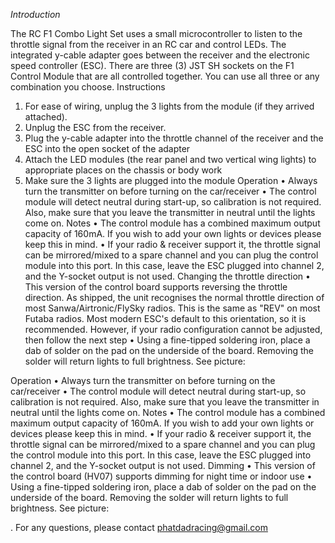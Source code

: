 *Introduction*

The RC F1 Combo Light Set uses a small microcontroller to listen to the throttle signal from the receiver in an RC car and control LEDs. The integrated y-cable adapter goes between the receiver and the electronic speed controller (ESC).
There are three (3) JST SH sockets on the F1 Control Module that are all controlled together. You can use all three or any combination you choose.
Instructions
1.	For ease of wiring, unplug the 3 lights from the module (if they arrived attached).
2.	Unplug the ESC from the receiver.
3.	Plug the y-cable adapter into the throttle channel of the receiver and the ESC into the open socket of the adapter
4.	Attach the LED modules (the rear panel and two vertical wing lights) to appropriate places on the chassis or body work
5.	Make sure the 3 lights are plugged into the module
Operation
•	Always turn the transmitter on before turning on the car/receiver
•	The control module will detect neutral during start-up, so calibration is not required. Also, make sure that you leave the transmitter in neutral until the lights come on.
Notes
•	The control module has a combined maximum output capacity of 160mA. If you wish to add your own lights or devices please keep this in mind.
•	If your radio & receiver support it, the throttle signal can be mirrored/mixed to a spare channel and you can plug the control module into this port. In this case, leave the ESC plugged into channel 2, and the Y-socket output is not used.
Changing the throttle direction
•	This version of the control board supports reversing the throttle direction. As shipped, the unit recognises the normal throttle direction of most Sanwa/Airtronic/FlySky radios. This is the same as "REV" on most Futaba radios. Most modern ESC's default to this orientation, so it is recommended. However, if your radio configuration cannot be adjusted, then follow the next step
•	Using a fine-tipped soldering iron, place a dab of solder on the pad on the underside of the board. Removing the solder will return lights to full brightness. See picture:


Operation
•	Always turn the transmitter on before turning on the car/receiver
•	The control module will detect neutral during start-up, so calibration is not required. Also, make sure that you leave the transmitter in neutral until the lights come on.
Notes
•	The control module has a combined maximum output capacity of 160mA. If you wish to add your own lights or devices please keep this in mind.
•	If your radio & receiver support it, the throttle signal can be mirrored/mixed to a spare channel and you can plug the control module into this port. In this case, leave the ESC plugged into channel 2, and the Y-socket output is not used.
Dimming
•	This version of the control board (HV07) supports dimming for night time or indoor use
•	Using a fine-tipped soldering iron, place a dab of solder on the pad on the underside of the board. Removing the solder will return lights to full brightness. See picture:

.
For any questions, please contact phatdadracing@gmail.com


